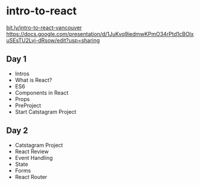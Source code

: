 # intro-to-react

[bit.ly/intro-to-react-vancouver](https://bit.ly/intro-to-react-vancouver)
https://docs.google.com/presentation/d/1JuKvq9iedmwKPmO34rPtd1cBOlxuSEsTU2Lvj-dRsow/edit?usp=sharing

## Day 1
- Intros
- What is React? 
- ES6
- Components in React
- Props
- PreProject
- Start Catstagram Project

## Day 2
- Catstagram Project
- React Review
- Event Handling
- State
- Forms
- React Router
